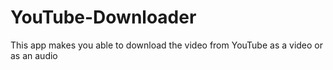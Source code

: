 # YouTube-Downloader
This app makes you able to download the video from YouTube as a video or as an audio
